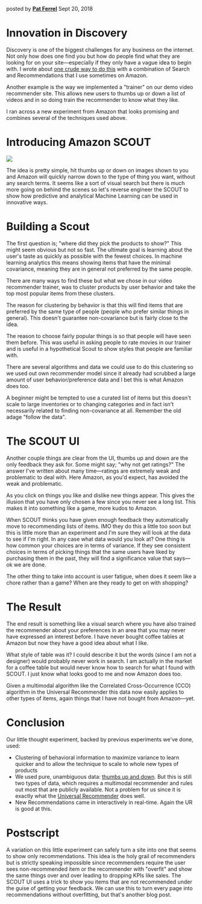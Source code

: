 posted by [**Pat Ferrel**](mailto:pat@actionml.com) Sept 20, 2018

# Innovation in Discovery

Discovery is one of the biggest challenges for any business on the internet. Not only how does one find you but how do people find what they are looking for on your site&mdash;especially if they only have a vague idea to begin with. I wrote about [one crude way to do this](/blog/recommender_for_search.md) with a combination of Search and Recommendations that I use sometimes on Amazon.

Another example is the way we implemented a "trainer" on our demo video recommender site. This allows new users to thumbs up or down a list of videos and in so doing train the recommender to know what they like.

I ran across a new experiment from Amazon that looks promising and combines several of the techniques used above.

# Introducing Amazon SCOUT

<a href="https://www.amazon.com/scout/" target="_blank"><img src="blog/images/scout-large.png" /></a>

The idea is pretty simple, hit thumbs up or down on images shown to you and Amazon will quickly narrow down to the type of thing you want, without any search terms. It seems like a sort of visual search but there is much more going on behind the scenes so let's reverse engineer the SCOUT to show how predictive and analytical Machine Learning can be used in innovative ways.

# Building a Scout

The first question is; "where did they pick the products to show?" This might seem obvious but not so fast. The ultimate goal is learning about the user's taste as quickly as possible with the fewest choices. In machine learning analytics this means showing items that have the minimal covariance, meaning they are in general not preferred by the same people.

There are many ways to find these but what we chose in our video recommender trainer, was to cluster products by user behavior and take the top most popular items from these clusters.

The reason for clustering by behavior is that this will find items that are preferred by the same type of people (people who prefer similar things in general). This doesn't guarantee non-covariance but is fairly close to the idea. 

The reason to choose fairly popular things is so that people will have seen them before. This was useful in asking people to rate movies in our trainer and is useful in a hypothetical Scout to show styles that people are familiar with. 

There are several algorithms and data we could use to do this clustering so we used out own recommender model since it already had scrubbed a large amount of user behavior/preference data and I bet this is what Amazon does too.

A beginner might be tempted to use a curated list of items but this doesn't scale to large inventories or to changing categories and in fact isn't necessarily related to finding non-covariance at all. Remember the old adage "follow the data".

# The SCOUT UI

Another couple things are clear from the UI, thumbs up and down are the only feedback they ask for. Some might say; "why not get ratings?" The answer I've written about many time&mdash;ratings are extremely weak and problematic to deal with. Here Amazon, as you'd expect, has avoided the weak and problematic.

As you click on things you like and dislike new things appear. This gives the illusion that you have only chosen a few since you never see a long list. This makes it into something like a game, more kudos to Amazon.

When SCOUT thinks you have given enough feedback they automatically move to recommending lists of items. IMO they do this a little too soon but this is little more than an experiment and I'm sure they will look at the data to see if I'm right. In any case what data would you look at? One thing is how common your choices are in terms of variance. If they see consistent choices in terms of picking things that the same users have liked by purchasing them in the past, they will find a significance value that says&mdash;ok we are done.

The other thing to take into account is user fatigue, when does it seem like a chore rather than a game? When are they ready to get on with shopping?

# The Result

The end result is something like a visual search where you have also trained the recommender about your preferences in an area that you may never have expressed an interest before. I have never bought coffee tables at Amazon but now they have a good idea about what I like.

What style of table was it? I could describe it but the words (since I am not a designer) would probably never work in search. I am actually in the market for a coffee table but would never know how to search for what I found with SCOUT. I just know what looks good to me and now Amazon does too. 

Given a multimodal algorithm like the Correlated Cross-Occurrence (CCO) algorithm in the Universal Recommender this data now easily applies to other types of items, again things that I have not bought from Amazon&mdash;yet.

# Conclusion

Our little thought experiment, backed by previous experiments we've done, used:

 - Clustering of behavioral information to maximize variance to learn quicker and to allow the technique to scale to whole new types of products
 - We used pure, unambiguous data: <a href="https://developer.ibm.com/dwblog/2017/mahout-spark-correlated-cross-occurences/" target="_blank">thumbs up and down</a>. But this is still two types of data, which requires a multimodal recommender and rules out most that are publicly available. Not a problem for us since it is exactly what the [Universal Recommender](universal-recommender) does well.
 - New Recommendations came in interactively in real-time. Again the UR is good at this.

# Postscript

A variation on this little experiment can safely turn a site into one that seems to show only recommendations. This idea is the holy grail of recommenders but is strictly speaking impossible since recommenders require the user sees non-recommended item or the recommender with "overfit" and show the same things over and over leading to dropping KPIs like sales. The SCOUT UI uses a trick to show you items that are not recommended under the guise of getting your feedback. We can use this to turn every page into recommendations without overfitting, but that's another blog post.

